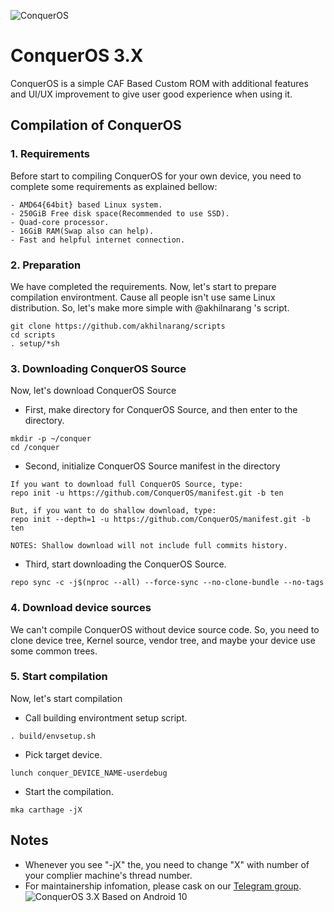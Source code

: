![ConquerOS](https://raw.githubusercontent.com/ConquerOS/manifest/ten/logo.png)

# ConquerOS 3.X
ConquerOS is a simple CAF Based Custom ROM with additional features and UI/UX improvement to give user good experience when using it.

## Compilation of ConquerOS

### 1. Requirements
Before start to compiling ConquerOS for your own device, you need to complete some requirements as explained bellow:
```
- AMD64{64bit} based Linux system.
- 250GiB Free disk space(Recommended to use SSD).
- Quad-core processor.
- 16GiB RAM(Swap also can help).
- Fast and helpful internet connection.
```

### 2. Preparation
We have completed the requirements. Now, let's start to prepare compilation environtment. Cause all people isn't use same Linux distribution. So, let's make more simple with @akhilnarang 's script.
```
git clone https://github.com/akhilnarang/scripts
cd scripts
. setup/*sh
```

### 3. Downloading ConquerOS Source
Now, let's download ConquerOS Source

- First, make directory for ConquerOS Source, and then enter to the directory.
```
mkdir -p ~/conquer
cd /conquer
```

- Second, initialize ConquerOS Source manifest in the directory
```
If you want to download full ConquerOS Source, type:
repo init -u https://github.com/ConquerOS/manifest.git -b ten

But, if you want to do shallow download, type:
repo init --depth=1 -u https://github.com/ConquerOS/manifest.git -b ten

NOTES: Shallow download will not include full commits history.
```

- Third, start downloading the ConquerOS Source.
```
repo sync -c -j$(nproc --all) --force-sync --no-clone-bundle --no-tags
```

### 4. Download device sources
We can't compile ConquerOS without device source code. So, you need to clone device tree, Kernel source, vendor tree, and maybe your device use some common trees.

### 5. Start compilation
Now, let's start compilation

- Call building environtment setup script.
```
. build/envsetup.sh
```

- Pick target device.
```
lunch conquer_DEVICE_NAME-userdebug
```

- Start the compilation.
```
mka carthage -jX
```

## Notes
- Whenever you see "-jX" the, you need to change "X" with number of your complier machine's thread number.
- For maintainership infomation, please cask on our [Telegram group](http://t.me/ConquerOSChat).
![ConquerOS 3.X Based on Android 10](https://raw.githubusercontent.com/ConquerOS/manifest/ten/version.png)
